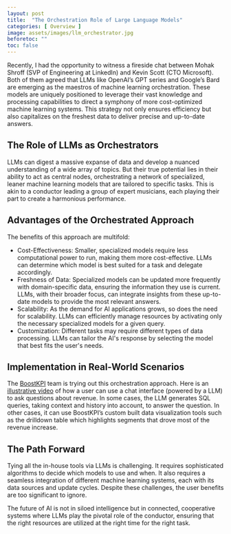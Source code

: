```yaml
---
layout: post
title:  "The Orchestration Role of Large Language Models"
categories: [ Overview ]
image: assets/images/llm_orchestrator.jpg
beforetoc: ""
toc: false
---
```


Recently, I had the opportunity to witness a fireside chat between Mohak Shroff (SVP of Engineering at LinkedIn) and Kevin Scott (CTO Microsoft). Both of them agreed that LLMs like OpenAI’s GPT series and Google’s Bard  are emerging as the maestros of machine learning orchestration. These models are uniquely positioned to leverage their vast knowledge and processing capabilities to direct a symphony of more cost-optimized machine learning systems. This strategy not only ensures efficiency but also capitalizes on the freshest data to deliver precise and up-to-date answers.

## The Role of LLMs as Orchestrators
LLMs can digest a massive expanse of data and develop a nuanced understanding of a wide array of topics. But their true potential lies in their ability to act as central nodes, orchestrating a network of specialized, leaner machine learning models that are tailored to specific tasks. This is akin to a conductor leading a group of expert musicians, each playing their part to create a harmonious performance.

## Advantages of the Orchestrated Approach
The benefits of this approach are multifold:
* Cost-Effectiveness: Smaller, specialized models require less computational power to run, making them more cost-effective. LLMs can determine which model is best suited for a task and delegate accordingly.
* Freshness of Data: Specialized models can be updated more frequently with domain-specific data, ensuring the information they use is current. LLMs, with their broader focus, can integrate insights from these up-to-date models to provide the most relevant answers.
* Scalability: As the demand for AI applications grows, so does the need for scalability. LLMs can efficiently manage resources by activating only the necessary specialized models for a given query.
* Customization: Different tasks may require different types of data processing. LLMs can tailor the AI's response by selecting the model that best fits the user's needs.

## Implementation in Real-World Scenarios
The [BoostKPI](https://www.boostkpi.com) team is trying out this orchestration approach. Here is an [illustrative video](https://www.youtube.com/watch?v=KVP3-WwN6Dc) of how a user can use a chat interface (powered by a LLM) to ask questions about revenue. In some cases, the LLM generates SQL queries, taking context and history into account, to answer the question. In other cases, it can use BoostKPI’s custom built data visualization tools such as the drilldown table which highlights segments that drove most of the revenue increase.

## The Path Forward
Tying all the in-house tools via LLMs is challenging. It requires sophisticated algorithms to decide which models to use and when. It also requires a seamless integration of different machine learning systems, each with its data sources and update cycles. Despite these challenges, the user benefits are too significant to ignore.

The future of AI is not in siloed intelligence but in connected, cooperative systems where LLMs play the pivotal role of the conductor, ensuring that the right resources are utilized at the right time for the right task.
